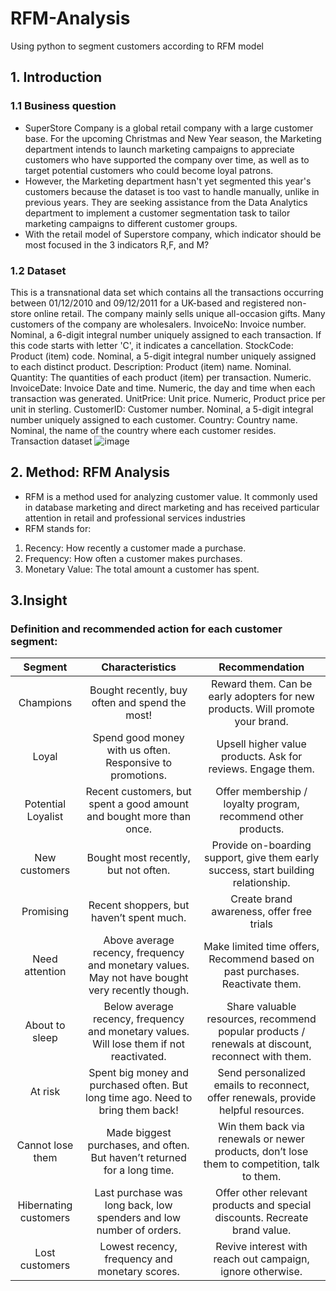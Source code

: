 # RFM-Analysis
Using python to segment customers according to RFM model
## 1. Introduction
### 1.1 Business question
- SuperStore Company is a global retail company with a large customer base. For the upcoming Christmas and New Year season, the Marketing department intends to launch marketing campaigns to appreciate customers who have supported the company over time, as well as to target potential customers who could become loyal patrons.
- However, the Marketing department hasn't yet segmented this year's customers because the dataset is too vast to handle manually, unlike in previous years. They are seeking assistance from the Data Analytics department to implement a customer segmentation task to tailor marketing campaigns to different customer groups.
- With the retail model of Superstore company, which indicator should be most focused in the 3 indicators R,F, and M?
### 1.2 Dataset
This is a transnational data set which contains all the transactions occurring between 01/12/2010 and 09/12/2011 for a UK-based and registered non-store online retail. The company mainly sells unique all-occasion gifts. Many customers of the company are wholesalers.
InvoiceNo: Invoice number. Nominal, a 6-digit integral number uniquely assigned to each transaction. If this code starts with letter 'C', it indicates a cancellation.
StockCode: Product (item) code. Nominal, a 5-digit integral number uniquely assigned to each distinct product.
Description: Product (item) name. Nominal.
Quantity: The quantities of each product (item) per transaction. Numeric.
InvoiceDate: Invoice Date and time. Numeric, the day and time when each transaction was generated.
UnitPrice: Unit price. Numeric, Product price per unit in sterling.
CustomerID: Customer number. Nominal, a 5-digit integral number uniquely assigned to each customer.
Country: Country name. Nominal, the name of the country where each customer resides.
Transaction dataset
![image](https://github.com/BuiDucPhat12/RFM-Analysis/assets/174614831/1d4b3f91-2164-47cf-8f24-4df23b8c9b33)

## 2. Method: RFM Analysis
- RFM is a method used for analyzing customer value. It commonly used in database marketing and direct marketing and has received particular attention in retail and professional services industries
- RFM stands for:
1. Recency: How recently a customer made a purchase.
2. Frequency: How often a customer makes purchases.
3. Monetary Value: The total amount a customer has spent.
## 3.Insight
### Definition and recommended action for each customer segment:

| Segment | Characteristics | Recommendation |
| :-: | :-: | :-: |
| Champions | Bought recently, buy often and spend the most! | Reward them. Can be early adopters for new products. Will promote your brand. |
| Loyal | Spend good money with us often. Responsive to promotions. | Upsell higher value products. Ask for reviews. Engage them. |
| Potential Loyalist | Recent customers, but spent a good amount and bought more than once. | Offer membership / loyalty program, recommend other products. |
| New customers | Bought most recently, but not often. | Provide on-boarding support, give them early success, start building relationship. |
| Promising | Recent shoppers, but haven’t spent much. | Create brand awareness, offer free trials |
| Need attention | Above average recency, frequency and monetary values. May not have bought very recently though. | Make limited time offers, Recommend based on past purchases. Reactivate them. |
| About to sleep | Below average recency, frequency and monetary values. Will lose them if not reactivated. | Share valuable resources, recommend popular products / renewals at discount, reconnect with them. |
| At risk | Spent big money and purchased often. But long time ago. Need to bring them back! | Send personalized emails to reconnect, offer renewals, provide helpful resources. |
| Cannot lose them | Made biggest purchases, and often. But haven’t returned for a long time. | Win them back via renewals or newer products, don’t lose them to competition, talk to them. |
| Hibernating customers | Last purchase was long back, low spenders and low number of orders. | Offer other relevant products and special discounts. Recreate brand value. |
| Lost customers | Lowest recency, frequency and monetary scores. | Revive interest with reach out campaign, ignore otherwise. |
